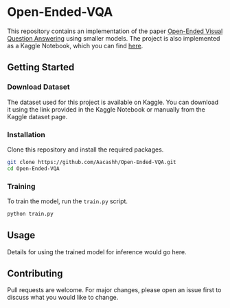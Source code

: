 # Open-Ended-VQA

This repository contains an implementation of the paper [Open-Ended Visual Question Answering](https://arxiv.org/pdf/2303.05977.pdf) using smaller models. The project is also implemented as a Kaggle Notebook, which you can find [here](https://www.kaggle.com/code/aaaacash/open-ended-vqa/notebook).

## Getting Started

### Download Dataset

The dataset used for this project is available on Kaggle. You can download it using the link provided in the Kaggle Notebook or manually from the Kaggle dataset page.

### Installation

Clone this repository and install the required packages.

```bash
git clone https://github.com/Aacashh/Open-Ended-VQA.git
cd Open-Ended-VQA
```

### Training

To train the model, run the `train.py` script.

```bash
python train.py
```

## Usage

Details for using the trained model for inference would go here.

## Contributing

Pull requests are welcome. For major changes, please open an issue first to discuss what you would like to change.
